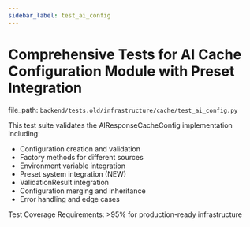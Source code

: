 ```yaml
---
sidebar_label: test_ai_config
---
```


# Comprehensive Tests for AI Cache Configuration Module with Preset Integration

  file_path: `backend/tests.old/infrastructure/cache/test_ai_config.py`

This test suite validates the AIResponseCacheConfig implementation including:
- Configuration creation and validation
- Factory methods for different sources
- Environment variable integration
- Preset system integration (NEW)
- ValidationResult integration
- Configuration merging and inheritance
- Error handling and edge cases

Test Coverage Requirements: >95% for production-ready infrastructure
